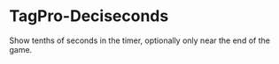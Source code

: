 # TagPro-Deciseconds
Show tenths of seconds in the timer, optionally only near the end of the game.
